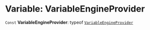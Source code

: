 # Variable: VariableEngineProvider

`Const` **VariableEngineProvider**: typeof [`VariableEngineProvider`](/en/auto-docs/variable-core/variables/VariableEngineProvider-1.md)
